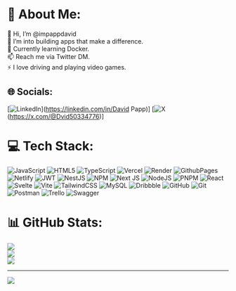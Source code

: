 # 💫 About Me:
👋 Hi, I’m @impappdavid<br>👀 I’m into building apps that make a difference.<br>🌱 Currently learning Docker.<br>📫 Reach me via Twitter DM.<br>⚡ I love driving and playing video games.<br>


## 🌐 Socials:
[![LinkedIn](https://img.shields.io/badge/LinkedIn-%230077B5.svg?logo=linkedin&logoColor=white)](https://linkedin.com/in/David Papp)] [![X](https://img.shields.io/badge/X-black.svg?logo=X&logoColor=white)(https://x.com/@Dvid50334776)]

# 💻 Tech Stack:
![JavaScript](https://img.shields.io/badge/javascript-%23323330.svg?style=plastic&logo=javascript&logoColor=%23F7DF1E) ![HTML5](https://img.shields.io/badge/html5-%23E34F26.svg?style=plastic&logo=html5&logoColor=white) ![TypeScript](https://img.shields.io/badge/typescript-%23007ACC.svg?style=plastic&logo=typescript&logoColor=white) ![Vercel](https://img.shields.io/badge/vercel-%23000000.svg?style=plastic&logo=vercel&logoColor=white) ![Render](https://img.shields.io/badge/Render-%46E3B7.svg?style=plastic&logo=render&logoColor=white) ![GithubPages](https://img.shields.io/badge/github%20pages-121013?style=plastic&logo=github&logoColor=white) ![Netlify](https://img.shields.io/badge/netlify-%23000000.svg?style=plastic&logo=netlify&logoColor=#00C7B7) ![JWT](https://img.shields.io/badge/JWT-black?style=plastic&logo=JSON%20web%20tokens) ![NestJS](https://img.shields.io/badge/nestjs-%23E0234E.svg?style=plastic&logo=nestjs&logoColor=white) ![NPM](https://img.shields.io/badge/NPM-%23CB3837.svg?style=plastic&logo=npm&logoColor=white) ![Next JS](https://img.shields.io/badge/Next-black?style=plastic&logo=next.js&logoColor=white) ![NodeJS](https://img.shields.io/badge/node.js-6DA55F?style=plastic&logo=node.js&logoColor=white) ![PNPM](https://img.shields.io/badge/pnpm-%234a4a4a.svg?style=plastic&logo=pnpm&logoColor=f69220) ![React](https://img.shields.io/badge/react-%2320232a.svg?style=plastic&logo=react&logoColor=%2361DAFB) ![Svelte](https://img.shields.io/badge/svelte-%23f1413d.svg?style=plastic&logo=svelte&logoColor=white) ![Vite](https://img.shields.io/badge/vite-%23646CFF.svg?style=plastic&logo=vite&logoColor=white) ![TailwindCSS](https://img.shields.io/badge/tailwindcss-%2338B2AC.svg?style=plastic&logo=tailwind-css&logoColor=white) ![MySQL](https://img.shields.io/badge/mysql-4479A1.svg?style=plastic&logo=mysql&logoColor=white) ![Dribbble](https://img.shields.io/badge/Dribbble-EA4C89?style=plastic&logo=dribbble&logoColor=white) ![GitHub](https://img.shields.io/badge/github-%23121011.svg?style=plastic&logo=github&logoColor=white) ![Git](https://img.shields.io/badge/git-%23F05033.svg?style=plastic&logo=git&logoColor=white) ![Postman](https://img.shields.io/badge/Postman-FF6C37?style=plastic&logo=postman&logoColor=white) ![Trello](https://img.shields.io/badge/Trello-%23026AA7.svg?style=plastic&logo=Trello&logoColor=white) ![Swagger](https://img.shields.io/badge/-Swagger-%23Clojure?style=plastic&logo=swagger&logoColor=white)
# 📊 GitHub Stats:
![](https://github-readme-stats.vercel.app/api?username=impappdavid&theme=dark&hide_border=false&include_all_commits=false&count_private=false)<br/>
![](https://github-readme-streak-stats.herokuapp.com/?user=impappdavid&theme=dark&hide_border=false)<br/>
![](https://github-readme-stats.vercel.app/api/top-langs/?username=impappdavid&theme=dark&hide_border=false&include_all_commits=false&count_private=false&layout=compact)

---
[![](https://visitcount.itsvg.in/api?id=impappdavid&icon=1&color=1)](https://visitcount.itsvg.in)

<!-- Proudly created with GPRM ( https://gprm.itsvg.in ) -->
